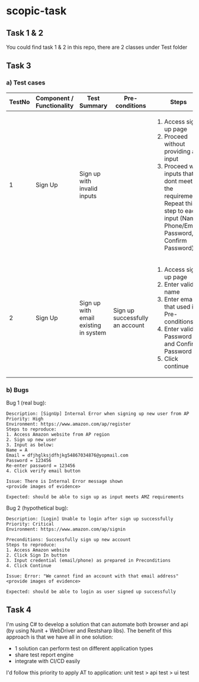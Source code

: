 # scopic-task

## Task 1 & 2
You could find task 1 & 2 in this repo, there are 2 classes under Test folder

## Task 3
### a) Test cases
| TestNo  | Component / Functionality |  Test Summary                             | Pre-conditions                     | Steps                                          |  Expected    | Post-conditions |
| ------- | ----------------------- |   --------------------------------------- | --------------                     | ---------------------------------------------- | -----------  | --------------- |
| 1       | Sign Up                 |   Sign up with invalid inputs             |                                    |  <ol><li>Access sign up page</li><li>Proceed without providing any input</li><li>Proceed with inputs that dont meet the requirements. Repeat this step to each input (Name, Phone/Email, Password, Confirm Password)</li></ol>       |   <ul><li>At step 2, not allow to proceed and show waring on required fields</li><li>At step 3, not allow to proceed and show warning on the field that does not meet requirements</li></ul>             |               |                  
| 2       | Sign Up                 |   Sign up with email existing in system   | Sign up successfully an account    |    <ol><li>Access sign up page</li><li>Enter valid name</li><li>Enter email that used in Pre-conditions</li><li>Enter valid Password and Confirm Password</li><li>Click continue</li></ol>        |      Not allow to proceed and inform user that email is being used         |      Remove account (if possible)           |



### b) Bugs
Bug 1 (real bug):
```
Description: [SignUp] Internal Error when signing up new user from AP
Priority: High
Environment: https://www.amazon.com/ap/register
Steps to reproduce:
1. Access Amazon website from AP region
2. Sign up new user
3. Input as below:
Name = A
Email = dfjhglksjdfhjkg54867034876@yopmail.com
Password = 123456
Re-enter password = 123456
4. Click verify email button

Issue: There is Internal Error message shown
<provide images of evidence>

Expected: should be able to sign up as input meets AMZ requirements
```
Bug 2 (hypothetical bug):
```
Description: [Login] Unable to login after sign up successfully
Priority: Critical
Environment: https://www.amazon.com/ap/signin

Preconditions: Successfully sign up new account
Steps to reproduce:
1. Access Amazon website
2. Click Sign In button
3. Input credential (email/phone) as prepared in Preconditions
4. Click Continue

Issue: Error: "We cannot find an account with that email address"
<provide images of evidence>

Expected: should be able to login as user signed up successfully

```

## Task 4
I'm using C# to develop a solution that can automate both browser and api (by using Nunit + WebDriver and Restsharp libs).
The benefit of this approach is that we have all in one solution:
- 1 solution can perform test on different application types
- share test report engine
- integrate with CI/CD easily

I'd follow this priority to apply AT to application: unit test > api test > ui test
